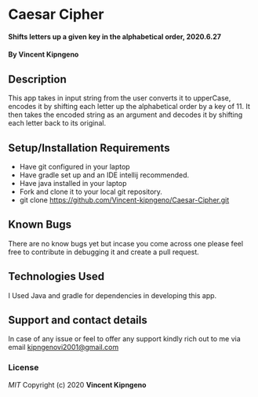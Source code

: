 # Caesar Cipher
#### Shifts letters up a given key in the alphabetical order, 2020.6.27
#### By **Vincent Kipngeno**
## Description
This app takes in input string from the user converts it to upperCase, encodes it by shifting each letter up the alphabetical order by a key of 11. It then takes the encoded string as an argument
 and decodes it by shifting each letter back to its original.
## Setup/Installation Requirements
* Have git configured in your laptop
* Have gradle set up and an IDE intellij recommended.
* Have java installed in your laptop
* Fork and clone it to your local git repository. 
* git clone https://github.com/Vincent-kipngeno/Caesar-Cipher.git
## Known Bugs
There are no know bugs yet but incase you come across one please feel free to contribute in debugging it and create a pull request.
## Technologies Used
I Used Java and gradle for dependencies in developing this app.
## Support and contact details
In case of any issue or feel to offer any support kindly rich out to me via email kipngenovi2001@gmail.com
### License
*MIT*
Copyright (c) 2020 **Vincent Kipngeno**